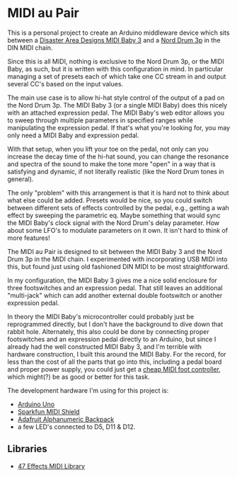 MIDI au Pair
============

This is a personal project to create an Arduino middleware device which sits between a [Disaster Area Designs MIDI Baby 3](https://www.disasterareadesigns.com/shop/p/midi-baby-3) and a [Nord Drum 3p](https://www.nordkeyboards.com/products/nord-drum-3p) in the DIN MIDI chain. 

Since this is all MIDI, nothing is exclusive to the Nord Drum 3p, or the MIDI Baby, as such, but it is written with this configuration in mind. In particular managing a set of presets each of which take one CC stream in and output several CC's based on the input values.

The main use case is to allow hi-hat style control of the output of a pad on the Nord Drum 3p. The MIDI Baby 3 (or a single MIDI Baby) does this nicely with an attached expression pedal. The MIDI Baby's web editor allows you to sweep through multiple parameters in specified ranges while manipulating the expression pedal. If that's what you're looking for, you may only need a MIDI Baby and expression pedal.

With that setup, when you lift your toe on the pedal, not only can you increase the decay time of the hi-hat sound, you can change the resonance and spectra of the sound to make the tone more "open" in a way that is satisfying and dynamic, if not literally realistic (like the Nord Drum tones in general). 

The only "problem" with this arrangement is that it is hard not to think about what else could be added. Presets would be nice, so you could switch between different sets of effects controlled by the pedal, e.g., getting a wah effect by sweeping the parametric eq. Maybe something that would sync the MIDI Baby's clock signal with the Nord Drum's delay parameter. How about some LFO's to modulate parameters on it own. It isn't hard to think of more features!

The MIDI au Pair is designed to sit between the MIDI Baby 3 and the Nord Drum 3p in the MIDI chain. I experimented with incorporating USB MIDI into this, but found just using old fashioned DIN MIDI to be most straightforward. 

In my configuration, the MIDI Baby 3 gives me a nice solid enclosure for three footswitches and an expression pedal. That still leaves an additional "multi-jack" which can add another external double footswitch or another expression pedal. 

In theory the MIDI Baby's microcontroller could probably just be reprogrammed directly, but I don't have the background to dive down that rabbit hole. Alternately, this also could be done by connecting proper footswitches and an expression pedal directly to an Arduino, but since I already had the well constructed MIDI Baby 3, and I'm terrible with hardware construction, I built this around the MIDI Baby. For the record, for less than the cost of all the parts that go into this, including a pedal board and proper power supply, you could just get a [cheap MIDI foot controller](https://www.sweetwater.com/store/detail/FCB1010--behringer-midi-foot-controller-fcb1010), which might(?) be as good or better for this task.

The development hardware I'm using for this project is:

 * [Arduino Uno](https://store.arduino.cc/usa/arduino-uno-rev3)
 * [Sparkfun MIDI Shield](https://www.sparkfun.com/products/12898)
 * [Adafruit Alphanumeric Backpack](https://learn.adafruit.com/adafruit-led-backpack/0-54-alphanumeric)
 * a few LED's connected to D5, D11 & D12.
 
Libraries
---------

* [47 Effects MIDI Library](https://github.com/FortySevenEffects/arduino_midi_library)
